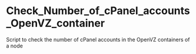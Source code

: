 # Check_Number_of_cPanel_accounts_OpenVZ_container
Script to check the number of cPanel accounts in the OpenVZ containers of a node
